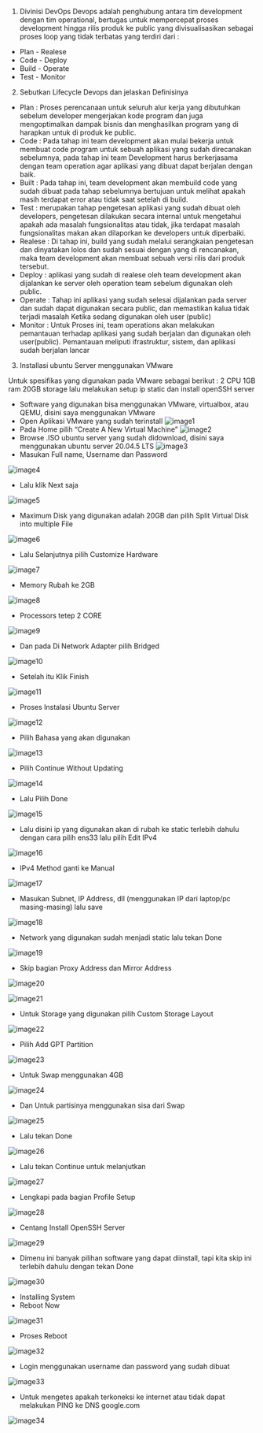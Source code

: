 1.	Divinisi DevOps
Devops adalah penghubung antara tim development dengan tim operational, bertugas untuk mempercepat proses development hingga rilis produk ke public yang divisualisasikan sebagai proses loop yang tidak terbatas yang terdiri dari :
-	Plan	-  Realese
-	Code	-  Deploy
-	Build	-  Operate
-	Test	- Monitor

2.	Sebutkan Lifecycle Devops dan jelaskan Definisinya

-	Plan : Proses perencanaan untuk seluruh alur kerja yang dibutuhkan sebelum developer mengerjakan kode program dan juga mengoptimalkan dampak bisnis dan menghasilkan program yang di harapkan untuk di produk ke public.
-	Code : Pada tahap ini team development akan mulai bekerja untuk membuat code program untuk sebuah aplikasi yang sudah direcanakan sebelumnya, pada tahap ini team Development harus berkerjasama dengan team operation agar aplikasi yang dibuat dapat berjalan dengan baik.
-	Built : Pada tahap ini, team development akan membuild code yang sudah dibuat pada tahap sebelumnya bertujuan untuk melihat apakah masih terdapat error atau tidak saat setelah di build.
-	Test : merupakan tahap pengetesan aplikasi yang sudah dibuat oleh developers, pengetesan dilakukan secara internal untuk mengetahui apakah ada masalah fungsionalitas atau tidak, jika terdapat masalah fungsionalitas makan akan dilaporkan ke developers untuk  diperbaiki.
-	Realese : Di tahap ini, build yang sudah melalui serangkaian pengetesan dan dinyatakan lolos dan sudah sesuai dengan yang di rencanakan, maka team development akan membuat sebuah versi rilis dari produk tersebut.
-	Deploy : aplikasi yang sudah di realese oleh team development akan dijalankan ke server oleh operation team sebelum digunakan oleh public.
-	Operate : Tahap ini aplikasi yang sudah selesai dijalankan pada server dan sudah dapat digunakan secara public, dan memastikan kalua tidak terjadi masalah Ketika sedang digunakan oleh user (public)
-	Monitor : Untuk Proses ini, team operations akan melakukan pemantauan terhadap aplikasi yang sudah berjalan dan digunakan oleh user(public). Pemantauan meliputi ifrastruktur, sistem, dan aplikasi sudah berjalan lancar 





3.	Installasi ubuntu Server menggunakan VMware

Untuk spesifikas yang digunakan pada VMware sebagai berikut : 2 CPU 1GB ram 20GB storage lalu melakukan setup ip static dan install openSSH server

-	Software yang digunakan bisa menggunakan VMware, virtualbox, atau QEMU, disini saya menggunakan VMware
-	Open Aplikasi VMware yang sudah terinstall
![image1](https://user-images.githubusercontent.com/68781074/212050165-80ff9ae5-d01d-45cd-a47f-87c32826a338.png)
-	Pada Home pilih “Create A New Virtual Machine”
![image2](https://user-images.githubusercontent.com/68781074/212050207-52549039-cd98-47c1-85c2-d0b159477339.png)
-	Browse .ISO ubuntu server yang sudah didownload, disini saya menggunakan ubuntu server 20.04.5 LTS
![image3](https://user-images.githubusercontent.com/68781074/212050290-ccc86f3a-5a1e-4874-9811-f05d84ecce0a.png)
-	Masukan Full name, Username dan Password

![image4](https://user-images.githubusercontent.com/68781074/212050357-fed8b64a-5344-4108-bf08-7416b1eaf669.png)
-	Lalu klik Next saja

![image5](https://user-images.githubusercontent.com/68781074/212050396-0f98c1e7-f8ce-4bd7-b9ec-1945f7ef456e.png)
-	Maximum Disk yang digunakan adalah 20GB dan pilih Split Virtual Disk into multiple File

![image6](https://user-images.githubusercontent.com/68781074/212051104-52fc3442-baba-4e43-8360-690e644b6630.png)
-	Lalu Selanjutnya pilih Customize Hardware

![image7](https://user-images.githubusercontent.com/68781074/212051134-904213d7-6fb3-492a-a943-7460da4d64e9.png)
-	Memory Rubah ke 2GB

![image8](https://user-images.githubusercontent.com/68781074/212051338-95c0f6d6-4c88-41bb-918c-014f3665d2d7.png)
-	Processors tetep 2 CORE

![image9](https://user-images.githubusercontent.com/68781074/212051371-1a64d6fe-f39b-42b3-bbf3-1e236d05ee86.png)
-	Dan pada Di Network Adapter pilih Bridged

![image10](https://user-images.githubusercontent.com/68781074/212051427-891ac5e7-5db7-4af1-b220-2ac744bb89ec.png)
-	Setelah itu Klik Finish

![image11](https://user-images.githubusercontent.com/68781074/212051463-dbb32574-9f13-45f3-9add-77e681980fc7.png)
-	Proses Instalasi Ubuntu Server

![image12](https://user-images.githubusercontent.com/68781074/212051546-94b91210-187d-4f90-aeb3-a58ec6b9f8a8.png)
-	Pilih Bahasa yang akan digunakan

![image13](https://user-images.githubusercontent.com/68781074/212051564-c9cd5d9f-0adc-45d2-b470-b7cb9b6a7bd2.png)
-	Pilih Continue Without Updating

![image14](https://user-images.githubusercontent.com/68781074/212051599-cd0334f2-5575-4171-977e-a85a64491dea.png)
-	Lalu Pilih Done

![image15](https://user-images.githubusercontent.com/68781074/212051695-c426aabd-65f4-4357-9e07-1c4a8f1ccfc7.png)
-	Lalu disini ip yang digunakan akan di rubah ke static terlebih dahulu dengan cara pilih ens33 lalu pilih Edit IPv4

![image16](https://user-images.githubusercontent.com/68781074/212051717-b44a0b10-7f46-4fdf-9424-888015fd87fa.png)
-	IPv4 Method ganti ke Manual

![image17](https://user-images.githubusercontent.com/68781074/212051750-2322b519-4347-412a-843d-1b7f7c7b4e91.png)
-	Masukan Subnet, IP Address, dll (menggunakan IP dari laptop/pc masing-masing) lalu save

![image18](https://user-images.githubusercontent.com/68781074/212051774-e66c3bb0-0fb9-4502-b2bd-04714155ffae.png)
-	Network yang digunakan sudah menjadi static lalu tekan Done

![image19](https://user-images.githubusercontent.com/68781074/212051792-6b412e3e-1631-40df-9a66-90b56ad6ad91.png)
-	Skip bagian Proxy Address dan Mirror Address

![image20](https://user-images.githubusercontent.com/68781074/212051812-8442de19-5353-43ef-b25b-2bc4c7d95089.png)

![image21](https://user-images.githubusercontent.com/68781074/212051845-5390115a-7beb-4d28-a187-7fe9aa523579.png)
-	Untuk Storage yang digunakan pilih Custom Storage Layout

![image22](https://user-images.githubusercontent.com/68781074/212051880-eb43631d-9ab1-4470-81b2-dfb890d3ecca.png)
-	Pilih Add GPT Partition

![image23](https://user-images.githubusercontent.com/68781074/212051909-37a3583b-c035-49c8-ba4c-2bdcf3db9612.png)
-	Untuk Swap menggunakan 4GB

 ![image24](https://user-images.githubusercontent.com/68781074/212051940-44cf7270-99d2-4efd-a85c-79d7c635ebd7.png)
-	Dan Untuk partisinya menggunakan sisa dari Swap

![image25](https://user-images.githubusercontent.com/68781074/212051967-cb4e4cd4-7d01-4fe5-a43d-c415a20e2e3e.png)
-	Lalu tekan Done

![image26](https://user-images.githubusercontent.com/68781074/212051985-965f3627-e42f-457b-a4ff-9bdebbe7c6bd.png)
-	Lalu tekan Continue untuk melanjutkan

![image27](https://user-images.githubusercontent.com/68781074/212052046-c2a0e911-aaab-4b74-85b3-505709b9ccf6.png)
-	Lengkapi pada bagian Profile Setup

![image28](https://user-images.githubusercontent.com/68781074/212052073-32350a54-cfa5-4cbc-9a6a-59e7d55e4169.png)
-	Centang Install OpenSSH Server

![image29](https://user-images.githubusercontent.com/68781074/212052096-852f3fe0-c328-4de7-b709-516ef78dd338.png)
-	Dimenu ini banyak pilihan software yang dapat diinstall, tapi kita skip ini terlebih dahulu dengan tekan Done

![image30](https://user-images.githubusercontent.com/68781074/212052116-5829455d-fc00-4b39-97ce-b40b58a06e25.png)
-	Installing System
-	Reboot Now

![image31](https://user-images.githubusercontent.com/68781074/212052127-7cd4966a-10f1-4fca-a104-eb72ad0ea3e0.png)
-	Proses Reboot

![image32](https://user-images.githubusercontent.com/68781074/212052142-5c425bbe-7adc-4c66-9f49-7c736b3d2c62.png)
-	Login menggunakan username dan password yang sudah dibuat

![image33](https://user-images.githubusercontent.com/68781074/212052157-95383759-6dcd-4a9f-b4d6-bf0480356bf9.png)
-	Untuk mengetes apakah terkoneksi ke internet atau tidak dapat melakukan PING ke DNS google.com

![image34](https://user-images.githubusercontent.com/68781074/212052175-62625cab-2d7a-4966-b398-99ee1fb09895.png)
